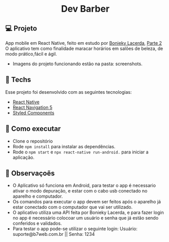 <h1 align="center">Dev Barber</h1>


## 💻 Projeto

App mobile em React Native, feito em estudo por [Bonieky Lacerda](https://www.youtube.com/watch?v=kk_pGWBOkc4), [Parte 2](https://www.youtube.com/watch?v=wdvxNgGV0sU&ab_channel=BoniekyLacerda)
<br>
O aplicativo tem como finalidade maracar horários em salões de beleza, de modo prático,fácil e ágil.
<br>
- Imagens do projeto funcionando estão na pasta: screenshots.


## 🔨 Techs

Esse projeto foi desenvolvido com as seguintes tecnologias:

- [React Native](https://reactnative.dev/docs/getting-started)
- [React Navigation 5](https://reactnavigation.org/blog/2020/02/06/react-navigation-5.0/)
- [Styled Components](https://styled-components.com/docs/basics)


## 🚀 Como executar

- Clone o repositório
- Rode `npm install` para instalar as dependências.
- Rode o `npm start` e `npx react-native run-android.` para iniciar a aplicação.


## 💬 Observaçoẽs

<ul>
  <li>O Aplicativo só funciona em Android, para testar o app é necessario ativar o modo depuração, e estar com o cabo usb conectado no aparelho e computador.</li>
  <li>Os comandos para executar o app devem ser feitos após o aparelho já estar conectado com o computador que vai ser utilizado.</li>
  <li>O aplicativo utiliza uma API feita por Bonieky Lacerda, e para fazer login no app é necessário colocoar um usuário e senha que já estão sendo                       conferidos e validados.</li>
  <li>Para testar o app pode-se utilizar o seguinte login: Usuário: suporte@b7web.com.br ||  Senha: 1234</li>
</ul>


